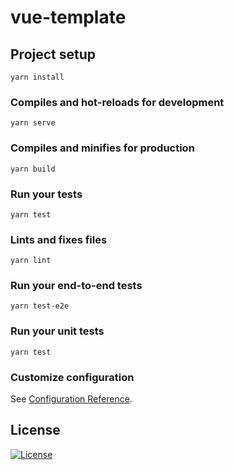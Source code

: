 # vue-template

## Project setup

```
yarn install
```

### Compiles and hot-reloads for development

```
yarn serve
```

### Compiles and minifies for production

```
yarn build
```

### Run your tests

```
yarn test
```

### Lints and fixes files

```
yarn lint
```

### Run your end-to-end tests

```
yarn test-e2e
```

### Run your unit tests

```
yarn test
```

### Customize configuration

See [Configuration Reference](https://cli.vuejs.org/config/).

## License

[![License](https://img.shields.io/github/license/amercier/vue-template.svg)](LICENSE.md)
